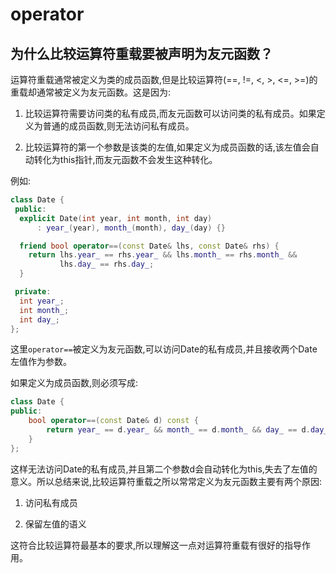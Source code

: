 # operator

## 为什么比较运算符重载要被声明为友元函数？

运算符重载通常被定义为类的成员函数,但是比较运算符(==, !=, <, >, <=, >=)的重载却通常被定义为友元函数。这是因为:

1. 比较运算符需要访问类的私有成员,而友元函数可以访问类的私有成员。如果定义为普通的成员函数,则无法访问私有成员。

2. 比较运算符的第一个参数是该类的左值,如果定义为成员函数的话,该左值会自动转化为this指针,而友元函数不会发生这种转化。

例如:

```c++
class Date {
 public:
  explicit Date(int year, int month, int day)
      : year_(year), month_(month), day_(day) {}

  friend bool operator==(const Date& lhs, const Date& rhs) {
    return lhs.year_ == rhs.year_ && lhs.month_ == rhs.month_ &&
           lhs.day_ == rhs.day_;
  }

 private:
  int year_;
  int month_;
  int day_;
};

```

这里`operator==`被定义为友元函数,可以访问Date的私有成员,并且接收两个Date左值作为参数。

如果定义为成员函数,则必须写成:

```c++
class Date {
public:
    bool operator==(const Date& d) const {
        return year_ == d.year_ && month_ == d.month_ && day_ == d.day_;    
    }
};
```

这样无法访问Date的私有成员,并且第二个参数d会自动转化为this,失去了左值的意义。所以总结来说,比较运算符重载之所以常常定义为友元函数主要有两个原因:

1. 访问私有成员

2. 保留左值的语义

这符合比较运算符最基本的要求,所以理解这一点对运算符重载有很好的指导作用。